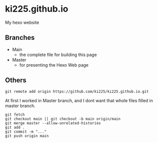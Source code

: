 # ki225.github.io
My hexo website


## Branches
- Main
  - the complete file for building this page
- Master 
  - for presenting the Hexo Web page

## Others
```
git remote add origin https://github.com/ki225/ki225.github.io.git
```
At first I worked in Master branch, and I dont want that whole files filled in master branch.
```
git fetch
git checkout main || git checkout -b main origin/main
git merge master --allow-unrelated-histories
git add .
git commit -m "..."
git push origin main
```